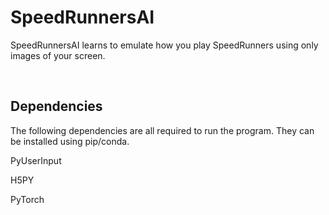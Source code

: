 SpeedRunnersAI
================

SpeedRunnersAI learns to emulate how you play SpeedRunners using only images of your screen.

&nbsp;

## Dependencies ##

The following dependencies are all required to run the program. They can be installed using pip/conda.

PyUserInput

H5PY

PyTorch
